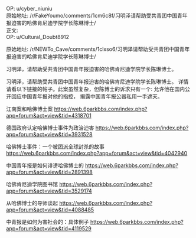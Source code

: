 
OP: u/cyber_niuniu  
原始地址: /r/FakeYoumo/comments/1cm6c8f/习明泽请帮助受共青团中国青年报迫害的哈佛肯尼迪学院学长陈琳博士/  
正文:  
OP: u/Cultural_Doubt8912  

 原始地址: /r/NEWTo_Cave/comments/1clxso6/习明泽请帮助受共青团中国青年报迫害的哈佛肯尼迪学院学长陈琳博士/  

习明泽，请帮助受共青团中国青年报迫害的哈佛肯尼迪学院学长陈琳博士。

习明泽，请帮助受共青团中国青年报迫害的哈佛肯尼迪学院学长陈琳博士。
详情请看以下链接的帖子。此案虽然复杂，但陈博士的诉求只有一个: 允许他在国内公开回应中国青年报对他的指控， 揭露中国青年报公器私用一手遮天。

江南案和哈佛博士案
https://web.6parkbbs.com/index.php?app=forum&act=view&tid=4318701

德国政府认定哈佛博士事件为政治迫害
https://web.6parkbbs.com/index.php?app=forum&act=view&tid=3931528

哈佛博士事件：一个被团派全球封杀的故事
https://web.6parkbbs.com/index.php?app=forum&act=view&tid=4042940

中国青年报是如何诽谤哈佛博士的
https://web.6parkbbs.com/index.php?app=forum&act=view&tid=2891398

哈佛肯尼迪学院图书馆
https://web.6parkbbs.com/index.php?app=forum&act=view&tid=3529174

从哈佛博士的导师谈起
https://web.6parkbbs.com/index.php?app=forum&act=view&tid=4088485

中青报是如何为害社会的：具体例子
https://web.6parkbbs.com/index.php?app=forum&act=view&tid=4119529
